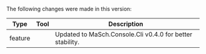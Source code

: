 The following changes were made in this version:

| Type | Tool | Description |
| ---- | ---- | ----------- |
| feature | | Updated to MaSch.Console.Cli v0.4.0 for better stability. |